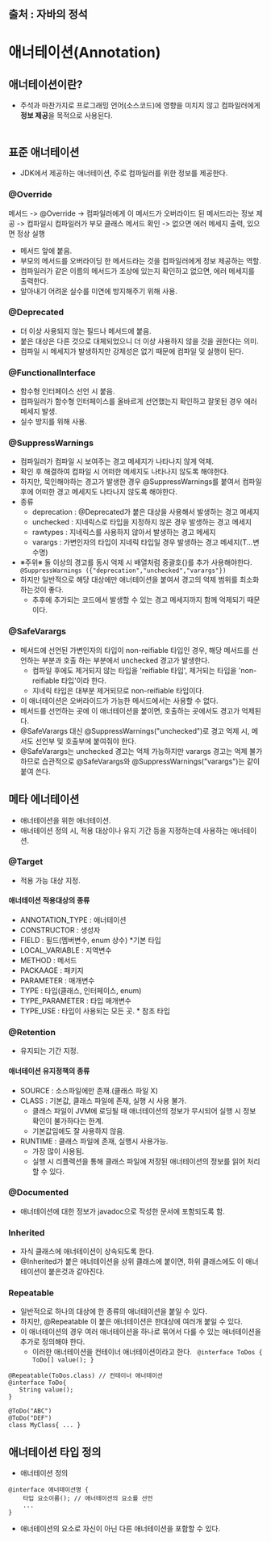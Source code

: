 ## 출처 : 자바의 정석
# 애너테이션(Annotation)
## 애너테이션이란?
- 주석과 마찬가지로 프로그래밍 언어(소스코드)에 영향을 미치지 않고 컴파일러에게 **정보 제공**을 목적으로 사용된다.
<br><br>

## 표준 애너테이션
- JDK에서 제공하는 애너테이션, 주로 컴파일러를 위한 정보를 제공한다.

### @Override
메서드 -> @Override -> 컴파일러에게 이 메서드가 오버라이드 된 메서드라는 정보 제공 -> 컴파일시 컴파일러가 부모 클래스 메서드 확인
-> 없으면 에러 메세지 출력, 있으면 정상 실행
- 메서드 앞에 붙음.
- 부모의 메서드를 오버라이딩 한 메서드라는 것을 컴파일러에게 정보 제공하는 역할.
- 컴파일러가 같은 이름의 메서드가 조상에 있는지 확인하고 없으면, 에러 메세지를 출력한다.
- 알아내기 어려운 실수를 미연에 방지해주기 위해 사용.

### @Deprecated
- 더 이상 사용되지 않는 필드나 메서드에 붙음.
- 붙은 대상은 다른 것으로 대체되었으니 더 이상 사용하지 않을 것을 권한다는 의미.
- 컴파일 시 메세지가 발생하지만 강제성은 없기 때문에 컴파일 및 실행이 된다.

### @FunctionalInterface
- 함수형 인터페이스 선언 시 붙음.
- 컴파일러가 함수형 인터페이스를 올바르게 선언했는지 확인하고 잘못된 경우 에러 메세지 발생.
- 실수 방지를 위해 사용.

### @SuppressWarnings
- 컴파일러가 컴파일 시 보여주는 경고 메세지가 나타나지 않게 억제.
- 확인 후 해결하여 컴파일 시 어떠한 메세지도 나타나지 않도록 해야한다.
- 하지만, 묵인해야하는 경고가 발생한 경우 @SuppressWarnings를 붙여서 컴파일 후에
  어떠한 경고 메세지도 나타나지 않도록 해야한다.
- 종류
    - deprecation : @Deprecated가 붙은 대상을 사용해서 발생하는 경고 메세지
    - unchecked : 지네릭스로 타입을 지정하지 않은 경우 발생하는 경고 메세지
    - rawtypes : 지네릭스를 사용하지 않아서 발생하는 경고 메세지
    - varargs : 가변인자의 타입이 지네릭 타입일 경우 발생하는 경고 메세지(T...변수명)
- ※주위※ 둘 이상의 경고를 동시 억제 시 배열처럼 중괄호{}를 추가 사용해야한다.
` @SuppressWarnings ({"deprecation","unchecked","varargs"})`
- 하지만 일반적으로 해당 대상에만 애너테이션을 붙여서 경고의 억제 범위를 최소화 하는것이 좋다.
    - 추후에 추가되는 코드에서 발생할 수 있는 경고 메세지까지 함께 억제되기 때문이다.

### @SafeVarargs
- 메서드에 선언된 가변인자의 타입이 non-reifiable 타입인 경우, 해당 메서드를 선언하는 부분과 호출
  하는 부분에서 unchecked 경고가 발생한다.
    - 컴파일 후에도 제거되지 않는 타입을 'reifiable 타입', 제거되는 타입을 'non-reifiable 타입'이라 한다.
    - 지네릭 타입은 대부분 제거되므로 non-reifiable 타입이다.
- 이 애너테이션은 오버라이드가 가능한 메서드에서는 사용할 수 없다.
- 메서드를 선언하는 곳에 이 애너테이션을 붙이면, 호출하는 곳에서도 경고가 억제된다.
- @SafeVarargs 대신 @SuppressWarnings("unchecked")로 경고 억제 시, 메서도 선언부 및 호출부에 붙여줘야 한다.
- @SafeVarargs는 unchecked 경고는 억제 가능하지만 varargs 경고는 억제 불가하므로 습관적으로 @SafeVarargs와
  @SuppressWarnings("varargs")는 같이 붙여 쓴다.

## 메타 에너테이션
 - 애너테이션을 위한 애너테이션.
 - 애너테이션 정의 시, 적용 대상이나 유지 기간 등을 지정하는데 사용하는 애너테이션.
  
### @Target
 - 적용 가능 대상 지정.
  
 #### 애너테이션 적용대상의 종류
 - ANNOTATION_TYPE : 애너테이션
 - CONSTRUCTOR : 생성자
 - FIELD : 필드(멤버변수, enum 상수) *기본 타입
 - LOCAL_VARIABLE : 지역변수
 - METHOD : 메서드
 - PACKAAGE : 패키지
 - PARAMETER : 매개변수
 - TYPE : 타입(클래스, 인터페이스, enum)
 - TYPE_PARAMETER : 타입 매개변수
 - TYPE_USE : 타입이 사용되는 모든 곳. * 참조 타입

### @Retention
 - 유지되는 기간 지정.

 #### 애너테이션 유지정책의 종류
 - SOURCE : 소스파일에만 존재.(클래스 파일 X)
 - CLASS : 기본값, 클래스 파일에 존재, 실행 시 사용 불가.
    - 클래스 파일이 JVM에 로딩될 때 애너테이션의 정보가 무시되어 실행 시 정보 확인이 불가하다는 한계.
    - 기본값임에도 잘 사용하지 않음.
 - RUNTIME : 클래스 파일에 존재, 실행시 사용가능.
    - 가장 많이 사용됨.
    - 실행 시 리플렉션을 통해 클래스 파일에 저장된 애너테이션의 정보를 읽어 처리할 수 있다.

### @Documented
 - 애너테이션에 대한 정보가 javadoc으로 작성한 문서에 포함되도록 함.

### Inherited
 - 자식 클래스에 애너테이션이 상속되도록 한다.
 - @Inherited가 붙은 애너테이션을 상위 클래스에 붙이면, 하위 클래스에도 이 애너테이션이 붙은것과 같아진다.

### Repeatable
 - 일반적으로 하나의 대상에 한 종류의 애너테이션을 붙일 수 있다.
 - 하지만, @Repeatable 이 붙은 애너테이션은 한대상에 여러개 붙일 수 있다.
 - 이 애너테이션의 경우 여러 애너테이션을 하나로 묶어서 다룰 수 있는 애너테이션을 추가로 정의해야 한다.
    - 이러한 애너테이션을 컨테이너 애너테이션이라고 한다.
 ` @interface ToDos { ToDo[] value(); }`

 ```
@Repeatable(ToDos.class) // 컨테이너 애너테이션
@interface ToDo{
    String value();
}

@ToDo("ABC")
@ToDo("DEF")
class MyClass{ ... }
 ```

## 애너테이션 타입 정의
- 애너테이션 정의
```
@interface 애너테이션명 {
    타입 요소이름(); // 애너테이션의 요소를 선언
    ...
}

```
- 애너테이션의 요소로 자신이 아닌 다른 애너테이션을 포함할 수 있다.